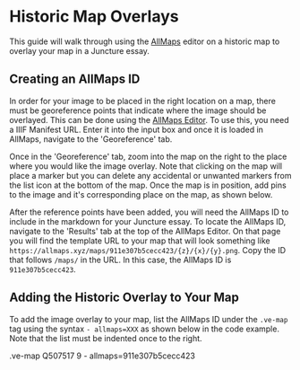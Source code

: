 # Historic Map Overlays

This guide will walk through using the [AllMaps](https://allmaps.org/) editor on a historic map to overlay your map in a Juncture essay.

## Creating an AllMaps ID
In order for your image to be placed in the right location on a map, there must be georeference points that indicate where the image should be overlayed. This can be done using the [AllMaps Editor](https://editor.allmaps.org/#/). To use this, you need a IIIF Manifest URL. Enter it into the input box and once it is loaded in AllMaps, navigate to the 'Georeference' tab. 

<ve-media src="gh:juncture-digital/media/videos/Using_AllMapsEditor.gif" no-caption no-info-icon right></ve-media>

Once in the 'Georeference' tab, zoom into the map on the right to the place where you would like the image overlay. Note that clicking on the map will place a marker but you can delete any accidental or unwanted markers from the list icon at the bottom of the map. Once the map is in position, add pins to the image and it's corresponding place on the map, as shown below.
<ve-media src="gh:juncture-digital/media/videos/Using_AllMaps1.gif" no-caption no-info-icon width="60%"></ve-media>
<ve-media src="gh:juncture-digital/media/videos/Using_AllMaps2.gif" no-caption no-info-icon right></ve-media>

After the reference points have been added, you will need the AllMaps ID to include in the markdown for your Juncture essay. To locate the AllMaps ID, navigate to the 'Results' tab at the top of the AllMaps Editor. On that page you will find the template URL to your map that will look something like `https://allmaps.xyz/maps/911e307b5cecc423/{z}/{x}/{y}.png`. Copy the ID that follows `/maps/` in the URL. In this case, the AllMaps ID is `911e307b5cecc423`.

## Adding the Historic Overlay to Your Map
To add the image overlay to your map, list the AllMaps ID under the `.ve-map` tag using the syntax `- allmaps=XXX` as shown below in the code example. Note that the list must be indented once to the right.

<ve-snippet label="Map with AllMaps Overlay and WikiData QID">
  .ve-map Q507517 9
    - allmaps=911e307b5cecc423
</ve-snippet>
